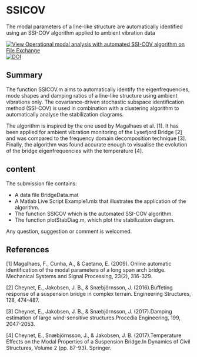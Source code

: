 # SSICOV
The modal parameters of a line-like structure are automatically identified using an SSI-COV algorithm applied to ambient vibration data

[![View Operational modal analysis with automated SSI-COV algorithm on File Exchange](https://www.mathworks.com/matlabcentral/images/matlab-file-exchange.svg)](https://se.mathworks.com/matlabcentral/fileexchange/69030-operational-modal-analysis-with-automated-ssi-cov-algorithm)
[![DOI](https://zenodo.org/badge/248938005.svg)](https://zenodo.org/badge/latestdoi/248938005)


## Summary

The function SSICOV.m aims to automatically identify the eigenfrequencies, mode shapes and damping ratios of a line-like structure using ambient vibrations only. The covariance-driven stochastic subspace identification method (SSI-COV) is used in combination with a clustering algorithm to automatically analyse the stabilization diagrams. 

The algorithm is inspired by the one used by Magalhaes et al. [1]. It has been applied for ambient vibration monitoring of the Lysefjord Bridge [2] and was compared to the frequency domain decomposition technique [3]. Finally, the algorithm was found accurate enough to visualise the evolution of the bridge eigenfrequencies with the temperature [4].

## content

The submission file contains:
- A data file BridgeData.mat
- A Matlab Live Script Example1.mlx that illustrates the application of the algorithm.
- The function SSICOV which is the automated SSI-COV algorithm.
- The function plotStabDiag.m, which plot the stabilization diagram.

Any question, suggestion or comment is welcomed.

## References

[1] Magalhaes, F., Cunha, A., & Caetano, E. (2009). Online automatic identification of the modal parameters of a long span arch bridge. Mechanical Systems and Signal Processing, 23(2), 316-329.

[2] Cheynet, E., Jakobsen, J. B., & Snæbjörnsson, J. (2016).Buffeting response of a suspension bridge in complex terrain. Engineering Structures, 128, 474-487.

[3] Cheynet, E., Jakobsen, J. B., & Snæbjörnsson, J. (2017).Damping estimation of large wind-sensitive structures.Procedia Engineering, 199, 2047-2053.

[4] Cheynet, E., Snæbjörnsson, J., & Jakobsen, J. B. (2017).Temperature Effects on the Modal Properties of a Suspension Bridge.In Dynamics of Civil Structures, Volume 2 (pp. 87-93). Springer.
